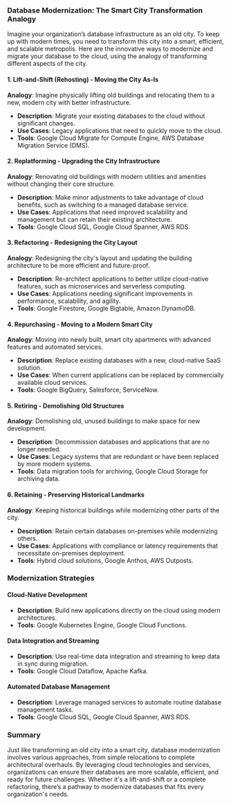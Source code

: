 ### Database Modernization: The Smart City Transformation Analogy

Imagine your organization’s database infrastructure as an old city. To keep up with modern times, you need to transform this city into a smart, efficient, and scalable metropolis. Here are the innovative ways to modernize and migrate your database to the cloud, using the analogy of transforming different aspects of the city.

#### **1. Lift-and-Shift (Rehosting) - Moving the City As-Is**

**Analogy**: Imagine physically lifting old buildings and relocating them to a new, modern city with better infrastructure.

- **Description**: Migrate your existing databases to the cloud without significant changes.
- **Use Cases**: Legacy applications that need to quickly move to the cloud.
- **Tools**: Google Cloud Migrate for Compute Engine, AWS Database Migration Service (DMS).

#### **2. Replatforming - Upgrading the City Infrastructure**

**Analogy**: Renovating old buildings with modern utilities and amenities without changing their core structure.

- **Description**: Make minor adjustments to take advantage of cloud benefits, such as switching to a managed database service.
- **Use Cases**: Applications that need improved scalability and management but can retain their existing architecture.
- **Tools**: Google Cloud SQL, Google Cloud Spanner, AWS RDS.

#### **3. Refactoring - Redesigning the City Layout**

**Analogy**: Redesigning the city's layout and updating the building architecture to be more efficient and future-proof.

- **Description**: Re-architect applications to better utilize cloud-native features, such as microservices and serverless computing.
- **Use Cases**: Applications needing significant improvements in performance, scalability, and agility.
- **Tools**: Google Firestore, Google Bigtable, Amazon DynamoDB.

#### **4. Repurchasing - Moving to a Modern Smart City**

**Analogy**: Moving into newly built, smart city apartments with advanced features and automated services.

- **Description**: Replace existing databases with a new, cloud-native SaaS solution.
- **Use Cases**: When current applications can be replaced by commercially available cloud services.
- **Tools**: Google BigQuery, Salesforce, ServiceNow.

#### **5. Retiring - Demolishing Old Structures**

**Analogy**: Demolishing old, unused buildings to make space for new development.

- **Description**: Decommission databases and applications that are no longer needed.
- **Use Cases**: Legacy systems that are redundant or have been replaced by more modern systems.
- **Tools**: Data migration tools for archiving, Google Cloud Storage for archiving data.

#### **6. Retaining - Preserving Historical Landmarks**

**Analogy**: Keeping historical buildings while modernizing other parts of the city.

- **Description**: Retain certain databases on-premises while modernizing others.
- **Use Cases**: Applications with compliance or latency requirements that necessitate on-premises deployment.
- **Tools**: Hybrid cloud solutions, Google Anthos, AWS Outposts.

### Modernization Strategies

#### **Cloud-Native Development**

- **Description**: Build new applications directly on the cloud using modern architectures.
- **Tools**: Google Kubernetes Engine, Google Cloud Functions.

#### **Data Integration and Streaming**

- **Description**: Use real-time data integration and streaming to keep data in sync during migration.
- **Tools**: Google Cloud Dataflow, Apache Kafka.

#### **Automated Database Management**

- **Description**: Leverage managed services to automate routine database management tasks.
- **Tools**: Google Cloud SQL, Google Cloud Spanner, AWS RDS.

### Summary

Just like transforming an old city into a smart city, database modernization involves various approaches, from simple relocations to complete architectural overhauls. By leveraging cloud technologies and services, organizations can ensure their databases are more scalable, efficient, and ready for future challenges. Whether it's a lift-and-shift or a complete refactoring, there’s a pathway to modernize databases that fits every organization's needs.
